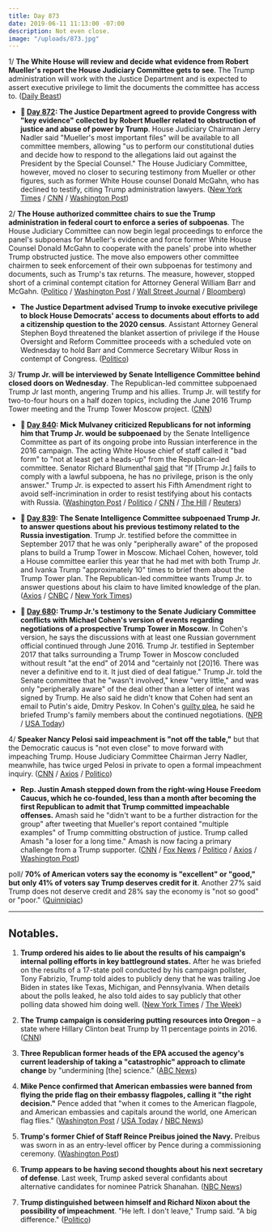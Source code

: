 ```yaml
---
title: Day 873
date: 2019-06-11 11:13:00 -07:00
description: Not even close.
image: "/uploads/873.jpg"
---
```


1/ **The White House will review and decide what evidence from Robert Mueller's report the House Judiciary Committee gets to see**. The Trump administration will work with the Justice Department and is expected to assert executive privilege to limit the documents the committee has access to. ([Daily Beast](https://www.thedailybeast.com/white-house-will-preview-mueller-evidence-before-nadler-review-admin-officials))

* **📌 [Day 872](https://whatthefuckjusthappenedtoday.com/2019/06/10/day-872/#1-the-justice-department-agreed-to-p): The Justice Department agreed to provide Congress with "key evidence" collected by Robert Mueller related to obstruction of justice and abuse of power by Trump**. House Judiciary Chairman Jerry Nadler said "Mueller's most important files" will be available to all committee members, allowing "us to perform our constitutional duties and decide how to respond to the allegations laid out against the President by the Special Counsel." The House Judiciary Committee, however, moved no closer to securing testimony from Mueller or other figures, such as former White House counsel Donald McGahn, who has declined to testify, citing Trump administration lawyers. ([New York Times](https://www.nytimes.com/2019/06/10/us/politics/mueller-judiciary-committee.html) / [CNN](https://www.cnn.com/2019/06/10/politics/jerry-nadler-mueller-report-william-barr/) / [Washington Post](https://www.washingtonpost.com/powerpost/house-democrats-reach-deal-with-justice-department-to-review-mueller-materials/2019/06/10/8acddcd2-8b9a-11e9-b08e-cfd89bd36d4e_story.html))

2/ **The House authorized committee chairs to sue the Trump administration in federal court to enforce a series of subpoenas**. The House Judiciary Committee can now begin legal proceedings to enforce the panel's subpoenas for Mueller's evidence and force former White House Counsel Donald McGahn to cooperate with the panels' probe into whether Trump obstructed justice. The move also empowers other committee chairmen to seek enforcement of their own subpoenas for testimony and documents, such as Trump's tax returns. The measure, however, stopped short of a criminal contempt citation for Attorney General William Barr and McGahn. ([Politico](https://www.politico.com/story/2019/06/11/house-sue-trump-subpoenas-1359850) / [Washington Post](https://www.washingtonpost.com/politics/stepping-up-trump-clash-house-to-vote-to-enforce-barr-and-mcgahn-subpoenas/2019/06/11/a1343cea-8c4f-11e9-b6f4-033356502dce_story.html) / [Wall Street Journal](https://www.wsj.com/articles/house-poised-to-seek-court-enforcement-of-subpoenas-of-trump-officials-11560284650) / [Bloomberg](https://www.bloomberg.com/news/articles/2019-06-11/house-authorizes-lawsuits-against-barr-mcgahn-in-trump-probes-jws9d2ye))

* **The Justice Department advised Trump to invoke executive privilege to block House Democrats' access to documents about efforts to add a citizenship question to the 2020 census**. Assistant Attorney General Stephen Boyd threatened the blanket assertion of privilege if the House Oversight and Reform Committee proceeds with a scheduled vote on Wednesday to hold Barr and Commerce Secretary Wilbur Ross in contempt of Congress. ([Politico](https://www.politico.com/story/2019/06/11/justice-executive-privilege-census-1360582))

3/ **Trump Jr. will be interviewed by Senate Intelligence Committee behind closed doors on Wednesday**. The Republican-led committee subpoenaed Trump Jr last month, angering Trump and his allies. Trump Jr. will testify for two-to-four hours on a half dozen topics, including the June 2016 Trump Tower meeting and the Trump Tower Moscow project. ([CNN](https://www.cnn.com/2019/06/11/politics/donald-trump-jr-senate-intelligence/index.html))

* **📌 [Day 840](https://whatthefuckjusthappenedtoday.com/2019/05/09/day-840/#1-mick-mulvaney-criticized-republica): Mick Mulvaney criticized Republicans for not informing him that Trump Jr. would be subpoenaed** by the Senate Intelligence Committee as part of its ongoing probe into Russian interference in the 2016 campaign. The acting White House chief of staff called it "bad form" to "not at least get a heads-up" from the Republican-led committee. Senator Richard Blumenthal [said](https://twitter.com/kylegriffin1/status/1126509641024692225) that "If \[Trump Jr.\] fails to comply with a lawful subpoena, he has no privilege, prison is the only answer." Trump Jr. is expected to assert his Fifth Amendment right to avoid self-incrimination in order to resist testifying about his contacts with Russia. ([Washington Post](https://www.washingtonpost.com/politics/mulvaney-says-it-was-bad-form-for-senate-republicans-not-to-inform-him-about-donald-trump-jr-subpoena/2019/05/09/d22d4a26-724b-11e9-9f06-5fc2ee80027a_story.html) / [Politico](https://www.politico.com/story/2019/05/09/mick-mulvaney-donald-trump-jr-subpoena-1313364) / [CNN](https://www.cnn.com/2019/05/09/politics/donald-trump-jr-subpoena-frustration/index.html) / [The Hill](https://thehill.com/homenews/senate/442931-dem-senator-trump-jr-should-be-locked-up-if-he-doesnt-comply-with-subpoena) / [Reuters](https://www.reuters.com/article/us-usa-trump-russia-junior-surprise-idUSKCN1SF22Q))

* **📌 [Day 839](https://whatthefuckjusthappenedtoday.com/2019/05/08/day-839/#3-the-senate-intelligence-committee): The Senate Intelligence Committee subpoenaed Trump Jr. to answer questions about his previous testimony related to the Russia investigation**. Trump Jr. testified before the committee in September 2017 that he was only "peripherally aware" of the proposed plans to build a Trump Tower in Moscow. Michael Cohen, however, told a House committee earlier this year that he had met with both Trump Jr. and Ivanka Trump "approximately 10" times to brief them about the Trump Tower plan. The Republican-led committee wants Trump Jr. to answer questions about his claim to have limited knowledge of the plan. ([Axios](https://www.axios.com/senate-intelligence-committee-donald-trump-jr-subpoena-russia-9c9ed1e6-63e4-4796-91c4-a20082e991d2.html) / [CNBC](https://www.cnbc.com/2019/05/08/senate-intelligence-committee-subpoenas-donald-trump-jr.html) / [New York Times](https://www.nytimes.com/2019/05/08/us/politics/donald-trump-jr-subpoena.html))

* **📌 [Day 680](https://whatthefuckjusthappenedtoday.com/2018/11/30/day-680/#1-trump-jr-s-testimony-to-the-senate): Trump Jr.'s testimony to the Senate Judiciary Committee conflicts with Michael Cohen's version of events regarding negotiations of a prospective Trump Tower in Moscow**. In Cohen's version, he says the discussions with at least one Russian government official continued through June 2016. Trump Jr. testified in September 2017 that talks surrounding a Trump Tower in Moscow concluded without result "at the end" of 2014 and "certainly not \[20\]16. There was never a definitive end to it. It just died of deal fatigue." Trump Jr. told the Senate committee that he "wasn't involved," knew "very little," and was only "peripherally aware" of the deal other than a letter of intent was signed by Trump. He also said he didn't know that Cohen had sent an email to Putin's aide, Dmitry Peskov. In Cohen's [guilty plea](https://whatthefuckjusthappenedtoday.com/2018/11/29/day-679/#1-michael-cohen-pleaded-guilty-to-ma), he said he briefed Trump's family members about the continued negotiations. ([NPR](https://www.npr.org/2018/11/30/672188201/trump-jr-s-2017-testimony-conflicts-with-cohen-s-account-of-russian-talks) / [USA Today](https://www.usatoday.com/story/news/politics/2018/11/30/donald-trump-jr-testimony-senate-michael-cohen-guilty-plea/2162911002/))

4/ **Speaker Nancy Pelosi said impeachment is "not off the table,"** but that the Democratic caucus is "not even close" to move forward with impeaching Trump. House Judiciary Committee Chairman Jerry Nadler, meanwhile, has twice urged Pelosi in private to open a formal impeachment inquiry. ([CNN](https://www.cnn.com/2019/06/11/politics/impeachment-democrats-pelosi/index.html) / [Axios](https://www.axios.com/pelosi-impeachment-democratic-caucus-1c5f69aa-ad95-4a68-813e-623ebed5d57d.html) / [Politico](https://www.politico.com/story/2019/06/11/pelosi-nadler-trump-impeachment-1359605))

* **Rep. Justin Amash stepped down from the right-wing House Freedom Caucus, which he co-founded, less than a month after becoming the first Republican to admit that Trump committed impeachable offenses.** Amash said he "didn't want to be a further distraction for the group" after tweeting that Mueller's report contained "multiple examples" of Trump committing obstruction of justice. Trump called Amash "a loser for a long time." Amash is now facing a primary challenge from a Trump supporter. ([CNN](https://www.cnn.com/2019/06/10/politics/justin-amash-leaves-freedom-caucus/index.html) / [Fox News](https://www.foxnews.com/politics/justin-amash-gone-from-conservative-house-freedom-caucus-after-calling-for-trumps-impeachment?cmpid=prn_nypost) / [Politico](https://www.politico.com/story/2019/06/10/justin-amash-house-freedom-caucus-1359614) / [Axios](https://www.axios.com/justin-amash-steps-down-from-house-freedom-caucus-c96788cc-0a65-404a-967e-2be7da082405.html) / [Washington Post](https://www.washingtonpost.com/powerpost/rep-justin-amash-lone-wolf-gop-trump-critic-leaves-house-freedom-caucus/2019/06/10/32638b30-8bec-11e9-adf3-f70f78c156e8_story.html?utm_term=.9c6b97f0e377))

poll/ **70% of American voters say the economy is "excellent" or "good," but only 41% of voters say Trump deserves credit for it**. Another 27% said Trump does not deserve credit and 28% say the economy is "not so good" or "poor." ([Quinnipiac](https://poll.qu.edu/national/release-detail?ReleaseID=2627))

---

## Notables.

1. **Trump ordered his aides to lie about the results of his campaign's internal polling efforts in key battleground states.** After he was briefed on the results of a 17-state poll conducted by his campaign pollster, Tony Fabrizio, Trump told aides to publicly deny that he was trailing Joe Biden in states like Texas, Michigan, and Pennsylvania. When details about the polls leaked, he also told aides to say publicly that other polling data showed him doing well. ([New York Times](https://www.nytimes.com/2019/06/10/us/politics/trump-biden-iowa.html) / [The Week](https://theweek.com/speedreads/846525/trump-reportedly-ordered-aides-bury-internal-poll-showing-losing-michigan-pennsylvania))

2. **The Trump campaign is considering putting resources into Oregon** – a state where Hillary Clinton beat Trump by 11 percentage points in 2016. ([CNN](https://www.cnn.com/2019/06/11/politics/oregon-donald-trump-campaign-election-2020/index.html))

3. **Three Republican former heads of the EPA accused the agency's current leadership of taking a "catastrophic" approach to climate change** by "undermining \[the\] science." ([ABC News](https://abcnews.go.com/Politics/republican-epa-chiefs-accuse-trump-undermining-science/story?id=63631502))

4. **Mike Pence confirmed that American embassies were banned from flying the pride flag on their embassy flagpoles, calling it "the right decision."** Pence added that "when it comes to the American flagpole, and American embassies and capitals around the world, one American flag flies." ([Washington Post](https://www.washingtonpost.com/politics/pence-says-move-to-bar-rainbow-flags-outside-us-embassies-was-the-right-decision/2019/06/10/59eebe60-8bdb-11e9-8f69-a2795fca3343_story.html?utm_term=.7a6dc6a6898c) / [USA Today](https://www.usatoday.com/story/news/politics/2019/06/11/mike-pence-confirms-reports-pride-flag-banned-embassies/1417031001/) / [NBC News](https://www.nbcnews.com/politics/donald-trump/one-american-flag-flies-pence-defends-barring-pride-flags-u-n1015981))

5. **Trump's former Chief of Staff Reince Preibus joined the Navy.** Preibus was sworn in as an entry-level officer by Pence during a commissioning ceremony. ([Washington Post](https://www.washingtonpost.com/politics/former-trump-chief-of-staff-reince-priebus-joins-the-navy/2019/06/10/20174f2a-8bbf-11e9-8f69-a2795fca3343_story.html?utm_term=.522f076ca6f1))

6. **Trump appears to be having second thoughts about his next secretary of defense**. Last week, Trump asked several confidants about alternative candidates for nominee Patrick Shanahan. ([NBC News](https://www.nbcnews.com/politics/national-security/trump-may-be-having-second-thoughts-about-shanahan-defense-secretary-n1016326))

7. **Trump distinguished between himself and Richard Nixon about the possibility of impeachment**. "He left. I don't leave," Trump said. "A big difference." ([Politico](https://www.politico.com/story/2019/06/10/trump-impeachment-nixon-1359209))